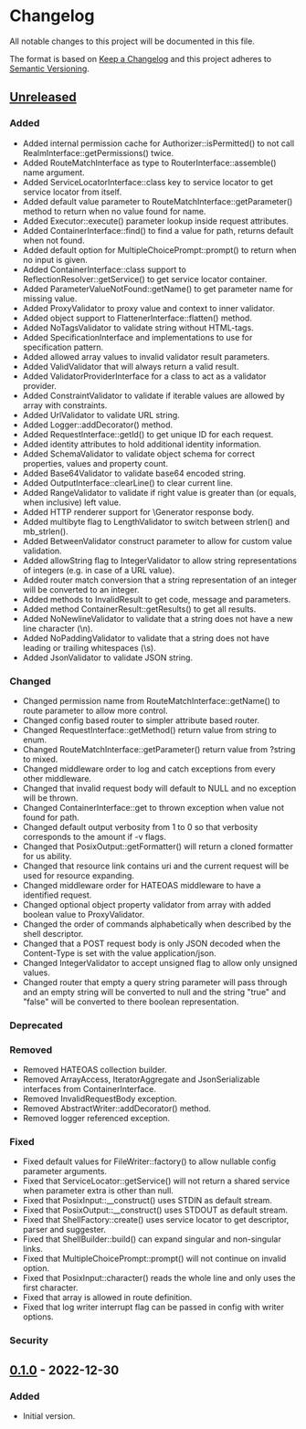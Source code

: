 # Changelog

All notable changes to this project will be documented in this file.

The format is based on [Keep a Changelog](http://keepachangelog.com/en/1.0.0/) and this project adheres to
[Semantic Versioning](http://semver.org/spec/v2.0.0.html).

## [Unreleased]

### Added

- Added internal permission cache for Authorizer::isPermitted() to not call RealmInterface::getPermissions() twice.
- Added RouteMatchInterface as type to RouterInterface::assemble() name argument.
- Added ServiceLocatorInterface::class key to service locator to get service locator from itself.
- Added default value parameter to RouteMatchInterface::getParameter() method to return when no value found for name.
- Added Executor::execute() parameter lookup inside request attributes.
- Added ContainerInterface::find() to find a value for path, returns default when not found.
- Added default option for MultipleChoicePrompt::prompt() to return when no input is given.
- Added ContainerInterface::class support to ReflectionResolver::getService() to get service locator container.
- Added ParameterValueNotFound::getName() to get parameter name for missing value.
- Added ProxyValidator to proxy value and context to inner validator.
- Added object support to FlattenerInterface::flatten() method.
- Added NoTagsValidator to validate string without HTML-tags.
- Added SpecificationInterface and implementations to use for specification pattern.
- Added allowed array values to invalid validator result parameters.
- Added ValidValidator that will always return a valid result.
- Added ValidatorProviderInterface for a class to act as a validator provider.
- Added ConstraintValidator to validate if iterable values are allowed by array with constraints.
- Added UrlValidator to validate URL string.
- Added Logger::addDecorator() method.
- Added RequestInterface::getId() to get unique ID for each request.
- Added identity attributes to hold additional identity information.
- Added SchemaValidator to validate object schema for correct properties, values and property count.
- Added Base64Validator to validate base64 encoded string.
- Added OutputInterface::clearLine() to clear current line.
- Added RangeValidator to validate if right value is greater than (or equals, when inclusive) left value.
- Added HTTP renderer support for \Generator response body.
- Added multibyte flag to LengthValidator to switch between strlen() and mb_strlen().
- Added BetweenValidator construct parameter to allow for custom value validation.
- Added allowString flag to IntegerValidator to allow string representations of integers (e.g. in case of a URL value).
- Added router match conversion that a string representation of an integer will be converted to an integer.
- Added methods to InvalidResult to get code, message and parameters.
- Added method ContainerResult::getResults() to get all results.
- Added NoNewlineValidator to validate that a string does not have a new line character (\n).
- Added NoPaddingValidator to validate that a string does not have leading or trailing whitespaces (\s).
- Added JsonValidator to validate JSON string.

### Changed

- Changed permission name from RouteMatchInterface::getName() to route parameter to allow more control.
- Changed config based router to simpler attribute based router.
- Changed RequestInterface::getMethod() return value from string to enum.
- Changed RouteMatchInterface::getParameter() return value from ?string to mixed.
- Changed middleware order to log and catch exceptions from every other middleware.
- Changed that invalid request body will default to NULL and no exception will be thrown.
- Changed ContainerInterface::get to thrown exception when value not found for path.
- Changed default output verbosity from 1 to 0 so that verbosity corresponds to the amount if -v flags.
- Changed that PosixOutput::getFormatter() will return a cloned formatter for us ability.
- Changed that resource link contains uri and the current request will be used for resource expanding.
- Changed middleware order for HATEOAS middleware to have a identified request.
- Changed optional object property validator from array with added boolean value to ProxyValidator.
- Changed the order of commands alphabetically when described by the shell descriptor.
- Changed that a POST request body is only JSON decoded when the Content-Type is set with the value application/json.
- Changed IntegerValidator to accept unsigned flag to allow only unsigned values.
- Changed router that empty a query string parameter will pass through and an empty string will be converted to null and
  the string "true" and "false" will be converted to there boolean representation.

### Deprecated

### Removed

- Removed HATEOAS collection builder.
- Removed ArrayAccess, IteratorAggregate and JsonSerializable interfaces from ContainerInterface.
- Removed InvalidRequestBody exception.
- Removed AbstractWriter::addDecorator() method.
- Removed logger referenced exception.

### Fixed

- Fixed default values for FileWriter::factory() to allow nullable config parameter arguments.
- Fixed that ServiceLocator::getService() will not return a shared service when parameter extra is other than null.
- Fixed that PosixInput::__construct() uses STDIN as default stream.
- Fixed that PosixOutput::__construct() uses STDOUT as default stream.
- Fixed that ShellFactory::create() uses service locator to get descriptor, parser and suggester.
- Fixed that ShellBuilder::build() can expand singular and non-singular links.
- Fixed that MultipleChoicePrompt::prompt() will not continue on invalid option.
- Fixed that PosixInput::character() reads the whole line and only uses the first character.
- Fixed that array is allowed in route definition.
- Fixed that log writer interrupt flag can be passed in config with writer options.

### Security

## [0.1.0] - 2022-12-30

### Added

- Initial version.

[unreleased]: https://github.com/extendssoftware/exa-php/compare/0.1.0...HEAD

[0.1.0]: https://github.com/extendssoftware/exa-php/commits/0.1.0

